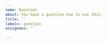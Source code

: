```yaml
---
name: Question
about: You have a question how to use JXLS.
title: ''
labels: question
assignees: ''

---
```



